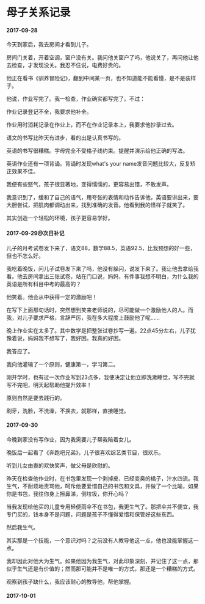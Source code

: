 # 母子关系记录

#### 2017-09-28

今天到家后，我去房间才看到儿子。

房间门关着，开着空调，窗户没有关。我问他关窗户了吗，他说关了，再问他让他去检查，才发现没关。我忍不住说，电费好贵的。

他正在看书《驯养冒险记》，翻到中间某一页，也不知道能不能看懂，是不是装样子。

他说，作业写完了。我一检查，作业确实都写完了。不过：

作业记录登记不全，我要求他补全。

作业用时消耗记录在作业上，而不在作业记录本上，我要求他抄录过去。

语文的书写比昨天有进步，看的出是认真书写的。

英语的书写很糟糕。字母完全不受格子线约束。提醒并演示给他正确的写法。

英语作业还有一项背诵。背诵时发现what's your name发音问题比较大，反复矫正效果不佳。

我便有些怒气，孩子很显著地，变得懦懦的，更容易出错，不敢发声。

我意识到了，缓和了自己的语气，用夸张的表情和动作告诉他，英语要讲出来，要大胆尝试，把肌肉都调动出来，找到准确的发音。他看到我的怪样子就笑了。

其实创造一个轻松的环境，孩子更容易学好。

#### 2017-09-29@次日补记

儿子的月考试卷发下来了，语文88，数学88.5，英语92.5，比我预想的好一些，但也不怎么好。

我吃着晚饭，问儿子试卷发下来了吗，他没有躲闪，说发下来了。我让他去拿给我看。他去房间拿出三张试卷，站在门口说，妈妈，有件事我想不明白，为什么我的英语是所有科目中考的最高的？

他笑着。他会从中获得一定的激励吧！

在写下上面那句话时，突然想到笑来老师说的，尽可能做一个激励他人的人。而我，对儿子要求严格，言辞严厉，我在多大程度上鼓励他了呢……

晚上作业实在太多了。其中数学是把整张试卷抄写一遍。22点45分左右，儿子犹豫着说，妈妈我不想写了，我好困。我真的好困。

我答应了。

我向他灌输了一个原则，健康第一，学习第二。

刚开学时，也有过一次作业写到23点多，我便决定让他立即洗漱睡觉，写不完就写不完吧，明天起帮助他提升效率！

原则自然是要去践行的。

刷牙，洗脸，不洗澡，不换衣，就那样，直接睡觉。

#### 2017-09-30

今晚到家没有写作业，因为我需要儿子帮我陪着女儿。

晚饭后一起看了《奔跑吧兄弟》，儿子很喜欢综艺类节目，很欢乐。

听到儿女由衷的欢快笑声，做父母是欣慰的。

昨天在检查他作业时，在书包里发现一个剥掉皮、已经变臭的橘子，汁水四流。我生气，不耐烦地责骂他，呵斥他要爱惜自己的书包和文具，并做了一个比喻，如果你是书包，我往你身上擦鼻涕，倒垃圾，你开心吗？

当我发现给他买的儿童专用轻便雨伞不在书包，我更生气了。那把伞并不便宜，我专门买的，钱本身不是问题，问题是孩子不懂得爱惜和保管好这些东西。

然后我生气。

其实那是一个技能，一个意识对吗？之前没有人教导他这一点，他也没能掌握这一点。

我却因此对他大为生气。如果他因为我生气，对此印象深刻，并记住了这一点，那似乎生气还是有价值的；然而那可能并不是唯一的方式，那还是一个糟糕的方式。

观察到孩子缺什么，我应该耐心的教导他，帮他掌握。

#### 2017-10-01


